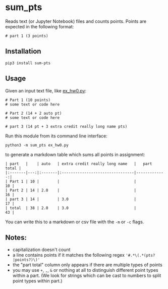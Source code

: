 # sum_pts

Reads text (or Jupyter Notebook) files and counts points.  Points are expected in the following format:

    # part 1 (3 points)

## Installation

    pip3 install sum-pts

## Usage

Given an input text file, like [ex_hw0.py](test/ex/case0/ex_hw0.py):

    # Part 1 (10 points)
    # some text or code here
    
    # Part 2 (14 + 2 auto pt)
    # some text or code here
    
    # part 3 (14 pt + 3 extra credit really long name pts)

Run this module from its command line interface:

    python3 -m sum_pts ex_hw0.py

to generate a markdown table which sums all points in assignment:

    | part   |    | auto   | extra credit really long name   |   part total |
    |:-------|---:|:-------|:--------------------------------|-------------:|
    | Part 1 | 10 |        |                                 |           10 |
    | Part 2 | 14 | 2.0    |                                 |           16 |
    | part 3 | 14 |        | 3.0                             |           17 |
    | total  | 38 | 2.0    | 3.0                             |           43 |

You can write this to a markdown or csv file with the `-m` or `-c` flags.

## Notes:
- capitalization doesn't count
- a line contains points if it matches the following regex `'#.*\(.*(pts?|points?)\)'`
- the "part total" column only appears if there are multiple types of points
- you may use `+`, `,`, `&` or nothing at all to distinguish different point types within a part.  (We look for strings which can be cast to numbers to split point types within part.)